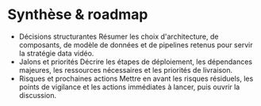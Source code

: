 # Synthèse & roadmap

- Décisions structurantes
  Résumer les choix d'architecture, de composants, de modèle de données et de pipelines retenus pour servir la stratégie data vidéo.
- Jalons et priorités
  Décrire les étapes de déploiement, les dépendances majeures, les ressources nécessaires et les priorités de livraison.
- Risques et prochaines actions
  Mettre en avant les risques résiduels, les points de vigilance et les actions immédiates à lancer, puis ouvrir la discussion.
